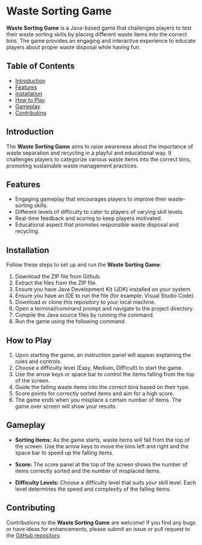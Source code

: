 # Waste Sorting Game

**Waste Sorting Game** is a Java-based game that challenges players to test their waste sorting skills by placing different waste items into the correct bins. The game provides an engaging and interactive experience to educate players about proper waste disposal while having fun.

## Table of Contents

- [Introduction](#introduction)
- [Features](#features)
- [Installation](#installation)
- [How to Play](#how-to-play)
- [Gameplay](#gameplay)
- [Contributing](#contributing)

## Introduction

The **Waste Sorting Game** aims to raise awareness about the importance of waste separation and recycling in a playful and educational way. It challenges players to categorize various waste items into the correct bins, promoting sustainable waste management practices.

## Features

- Engaging gameplay that encourages players to improve their waste-sorting skills.
- Different levels of difficulty to cater to players of varying skill levels.
- Real-time feedback and scoring to keep players motivated.
- Educational aspect that promotes responsible waste disposal and recycling.

## Installation

Follow these steps to set up and run the **Waste Sorting Game**:

1. Download the ZIP file from Github.
2. Extract the files from the ZIP file.
3. Ensure you have Java Development Kit (JDK) installed on your system.
4. Ensure you have an IDE to run the file (for example: Visual Studio Code).
5. Download or clone this repository to your local machine.
6. Open a terminal/command prompt and navigate to the project directory.
7. Compile the Java source files by running the command.
8. Run the game using the following command.

## How to Play

1. Upon starting the game, an instruction panel will appear explaining the rules and controls.
2. Choose a difficulty level (Easy, Medium, Difficult) to start the game.
3. Use the arrow keys or space bar to control the items falling from the top of the screen.
4. Guide the falling waste items into the correct bins based on their type.
5. Score points for correctly sorted items and aim for a high score.
6. The game ends when you misplace a certain number of items. The game over screen will show your results.

## Gameplay

- **Sorting Items:** As the game starts, waste items will fall from the top of the screen. Use the arrow keys to move the bins left and right and the space bar to speed up the falling items.

- **Score:** The score panel at the top of the screen shows the number of items correctly sorted and the number of misplaced items.

- **Difficulty Levels:** Choose a difficulty level that suits your skill level. Each level determines the speed and complexity of the falling items.

## Contributing

Contributions to the **Waste Sorting Game** are welcome! If you find any bugs or have ideas for enhancements, please submit an issue or pull request to the [GitHub repository](https://github.com/rashusharda/PeddieHacksHackathon).
